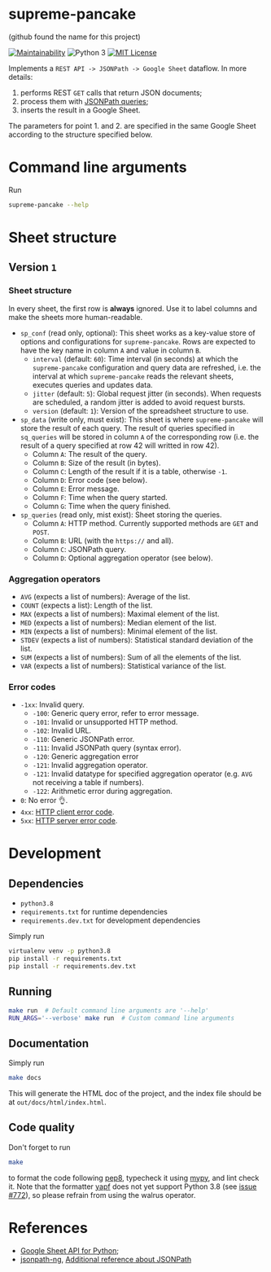 supreme-pancake
===============

(github found the name for this project)

[![Maintainability](https://api.codeclimate.com/v1/badges/d22d5a42582ad4f2d853/maintainability)](https://codeclimate.com/github/altaris/supreme-pancake/maintainability)
![Python 3](https://badgen.net/badge/Python/3/blue) [![MIT
License](https://badgen.net/badge/license/MIT/blue)](https://choosealicense.com/licenses/mit/)

Implements a `REST API -> JSONPath -> Google Sheet` dataflow. In more details:
1. performs REST `GET` calls that return JSON documents;
2. process them with [JSONPath
   queries](https://goessner.net/articles/JsonPath/);
3. inserts the result in a Google Sheet.

The parameters for point 1. and 2. are specified in the same Google Sheet
according to the structure specified below.

# Command line arguments

Run
```sh
supreme-pancake --help
```

# Sheet structure

## Version `1`

### Sheet structure

In every sheet, the first row is **always** ignored. Use it to label columns
and make the sheets more human-readable.

* `sp_conf` (read only, optional): This sheet works as a key-value store of
  options and configurations for `supreme-pancake`. Rows are expected to have
  the key name in column `A` and value in column `B`.
  * `interval` (default: `60`): Time interval (in seconds) at which the
    `supreme-pancake` configuration and query data are refreshed, i.e. the
    interval at which `supreme-pancake` reads the relevant sheets, executes
    queries and updates data.
  * `jitter` (default: `5`): Global request jitter (in seconds). When requests
    are scheduled, a random jitter is added to avoid request bursts.
  * `version` (default: `1`): Version of the spreadsheet structure to use.
* `sp_data` (write only, must exist): This sheet is where `supreme-pancake`
  will store the result of each query. The result of queries specified in
  `sq_queries` will be stored in column `A` of the corresponding row (i.e. the
  result of a query specified at row 42 will writted in row 42).
  * Column `A`: The result of the query.
  * Column `B`: Size of the result (in bytes).
  * Column `C`: Length of the result if it is a table, otherwise `-1`.
  * Column `D`: Error code (see below).
  * Column `E`: Error message.
  * Column `F`: Time when the query started.
  * Column `G`: Time when the query finished.
* `sp_queries` (read only, mist exist): Sheet storing the queries.
  * Column `A`: HTTP method. Currently supported methods are `GET` and `POST`.
  * Column `B`: URL (with the `https://` and all).
  * Column `C`: JSONPath query.
  * Column `D`: Optional aggregation operator (see below).

### Aggregation operators

* `AVG` (expects a list of numbers): Average of the list.
* `COUNT` (expects a list): Length of the list.
* `MAX` (expects a list of numbers): Maximal element of the list.
* `MED` (expects a list of numbers): Median element of the list.
* `MIN` (expects a list of numbers): Minimal element of the list.
* `STDEV` (expects a list of numbers): Statistical standard deviation of the
  list.
* `SUM` (expects a list of numbers): Sum of all the elements of the list.
* `VAR` (expects a list of numbers): Statistical variance of the list.

### Error codes

* `-1xx`: Invalid query.
  * `-100`: Generic query error, refer to error message.
  * `-101`: Invalid or unsupported HTTP method.
  * `-102`: Invalid URL.
  * `-110`: Generic JSONPath error.
  * `-111`: Invalid JSONPath query (syntax error).
  * `-120`: Generic aggregation error
  * `-121`: Invalid aggregation operator.
  * `-121`: Invalid datatype for specified aggregation operator (e.g. `AVG` not
    receiving a table if numbers).
  * `-122`: Arithmetic error during aggregation.
* `0`: No error :ok_hand:.
* `4xx`: [HTTP client error
  code](https://en.wikipedia.org/wiki/List_of_HTTP_status_codes#4xx_Client_errors).
* `5xx`: [HTTP server error
  code](https://en.wikipedia.org/wiki/List_of_HTTP_status_codes#5xx_Server_errors).


# Development

## Dependencies

* `python3.8`
* `requirements.txt` for runtime dependencies
* `requirements.dev.txt` for development dependencies

Simply run
```sh
virtualenv venv -p python3.8
pip install -r requirements.txt
pip install -r requirements.dev.txt
```

## Running

```sh
make run  # Default command line arguments are '--help'
RUN_ARGS='--verbose' make run  # Custom command line arguments
```

## Documentation

Simply run
```sh
make docs
```
This will generate the HTML doc of the project, and the index file should be at
`out/docs/html/index.html`.

## Code quality

Don't forget to run
```sh
make
```
to format the code following [pep8](https://www.python.org/dev/peps/pep-0008/),
typecheck it using [mypy](http://mypy-lang.org/), and lint check it. Note that
the formatter [yapf](https://github.com/google/yapf) does not yet support
Python 3.8 (see [issue #772](https://github.com/google/yapf/issues/772)), so
please refrain from using the walrus operator.

# References

* [Google Sheet API for
  Python](https://developers.google.com/sheets/api/quickstart/python);
* [jsonpath-ng](https://github.com/h2non/jsonpath-ng), [Additional reference
  about JSONPath](https://goessner.net/articles/JsonPath/)
